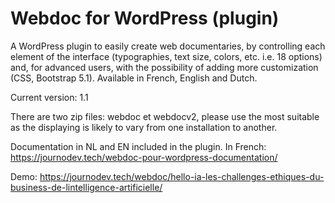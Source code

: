 # Webdoc for WordPress (plugin)

A WordPress plugin to easily create web documentaries, by controlling each element of the interface (typographies, text size, colors, etc. i.e. 18 options) and, for advanced users, with the possibility of adding more customization (CSS, Bootstrap 5.1). Available in French, English and Dutch.

Current version: 1.1

There are two zip files: webdoc et webdocv2, please use the most suitable as the displaying is likely to vary from one installation to another.

Documentation in NL and EN included in the plugin. In French: https://journodev.tech/webdoc-pour-wordpress-documentation/

Demo: https://journodev.tech/webdoc/hello-ia-les-challenges-ethiques-du-business-de-lintelligence-artificielle/
